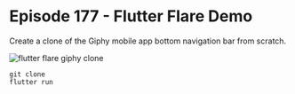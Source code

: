# Episode 177 - Flutter Flare Demo

Create a clone of the Giphy mobile app bottom navigation bar from scratch. 

![flutter flare giphy clone](https://firebasestorage.googleapis.com/v0/b/fireship-app.appspot.com/o/assets%2F177-flare%2Fflutter-flare-demo.gif?alt=media&token=3aaed583-c37b-49dc-8b35-f5532ceb8487)

```
git clone
flutter run
```